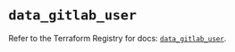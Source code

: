 # `data_gitlab_user`

Refer to the Terraform Registry for docs: [`data_gitlab_user`](https://registry.terraform.io/providers/gitlabhq/gitlab/17.6.1/docs/data-sources/user).
